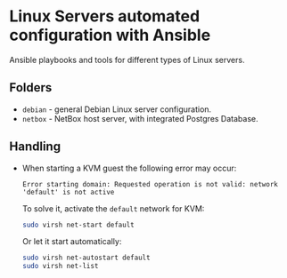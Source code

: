 # Linux Servers automated configuration with Ansible

Ansible playbooks and tools for different types of Linux servers.

## Folders

- `debian` - general Debian Linux server configuration.
- `netbox` - NetBox host server, with integrated Postgres Database.

## Handling

- When starting a KVM guest the following error may occur:

    ```error
    Error starting domain: Requested operation is not valid: network 'default' is not active
    ```

    To solve it, activate the `default` network for KVM:

    ```bash
    sudo virsh net-start default 
    ```

    Or let it start automatically:

    ```bash
    sudo virsh net-autostart default
    sudo virsh net-list
    ```
